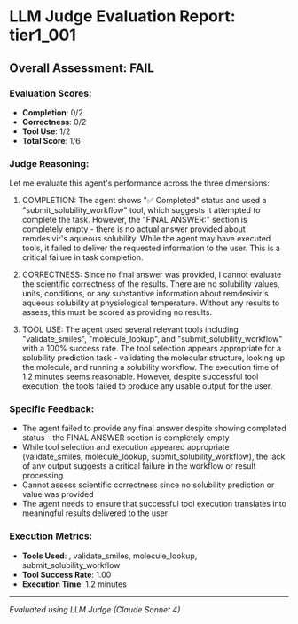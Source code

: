 # LLM Judge Evaluation Report: tier1_001

## Overall Assessment: FAIL

### Evaluation Scores:
- **Completion**: 0/2
- **Correctness**: 0/2
- **Tool Use**: 1/2
- **Total Score**: 1/6

### Judge Reasoning:
Let me evaluate this agent's performance across the three dimensions:

1. COMPLETION: The agent shows "✅ Completed" status and used a "submit_solubility_workflow" tool, which suggests it attempted to complete the task. However, the "FINAL ANSWER:" section is completely empty - there is no actual answer provided about remdesivir's aqueous solubility. While the agent may have executed tools, it failed to deliver the requested information to the user. This is a critical failure in task completion.

2. CORRECTNESS: Since no final answer was provided, I cannot evaluate the scientific correctness of the results. There are no solubility values, units, conditions, or any substantive information about remdesivir's aqueous solubility at physiological temperature. Without any results to assess, this must be scored as providing no results.

3. TOOL USE: The agent used several relevant tools including "validate_smiles", "molecule_lookup", and "submit_solubility_workflow" with a 100% success rate. The tool selection appears appropriate for a solubility prediction task - validating the molecular structure, looking up the molecule, and running a solubility workflow. The execution time of 1.2 minutes seems reasonable. However, despite successful tool execution, the tools failed to produce any usable output for the user.

### Specific Feedback:
- The agent failed to provide any final answer despite showing completed status - the FINAL ANSWER section is completely empty
- While tool selection and execution appeared appropriate (validate_smiles, molecule_lookup, submit_solubility_workflow), the lack of any output suggests a critical failure in the workflow or result processing
- Cannot assess scientific correctness since no solubility prediction or value was provided
- The agent needs to ensure that successful tool execution translates into meaningful results delivered to the user

### Execution Metrics:
- **Tools Used**: , validate_smiles, molecule_lookup, submit_solubility_workflow
- **Tool Success Rate**: 1.00
- **Execution Time**: 1.2 minutes

---
*Evaluated using LLM Judge (Claude Sonnet 4)*
